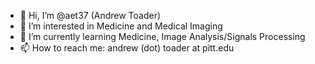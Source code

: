 - 👋 Hi, I’m @aet37 (Andrew Toader)
- 👀 I’m interested in Medicine and Medical Imaging
- 🌱 I’m currently learning Medicine, Image Analysis/Signals Processing
- 📫 How to reach me: andrew (dot) toader at pitt.edu

<!---
aet37/aet37 is a ✨ special ✨ repository because its `README.md` (this file) appears on your GitHub profile.
You can click the Preview link to take a look at your changes.
--->
